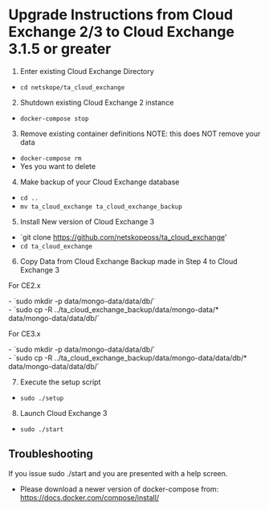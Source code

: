 # Upgrade Instructions from Cloud Exchange 2/3 to Cloud Exchange 3.1.5 or greater

1. Enter existing Cloud Exchange Directory
  - `cd netskope/ta_cloud_exchange`

2. Shutdown existing Cloud Exchange 2 instance
  - `docker-compose stop`

3. Remove existing container definitions NOTE: this does NOT remove your data
  - `docker-compose rm`
  - Yes you want to delete

4. Make backup of your Cloud Exchange database
  - `cd ..`
  - `mv ta_cloud_exchange ta_cloud_exchange_backup`

5. Install New version of Cloud Exchange 3
  - `git clone https://github.com/netskopeoss/ta_cloud_exchange'
  - `cd ta_cloud_exchange`

6. Copy Data from Cloud Exchange Backup made in Step 4 to Cloud Exchange 3

  <p>For CE2.x</p>
  - `sudo mkdir -p data/mongo-data/data/db/`<br /> 
  - `sudo cp -R ../ta_cloud_exchange_backup/data/mongo-data/* data/mongo-data/data/db/` 
  
  <p>For CE3.x</p>
  - `sudo mkdir -p data/mongo-data/data/db/` <br /> 
  - `sudo cp -R ../ta_cloud_exchange_backup/data/mongo-data/data/db/* data/mongo-data/data/db/` 
  
7. Execute the setup script
  - `sudo ./setup`

8. Launch Cloud Exchange 3
  - `sudo ./start`


## Troubleshooting

If you issue sudo ./start and you are presented with a help screen.

- Please download a newer version of docker-compose from:
https://docs.docker.com/compose/install/
 
